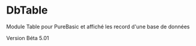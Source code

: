 # DbTable

Module Table pour PureBasic et affiché les record d'une base de données

Version Béta 5.01
